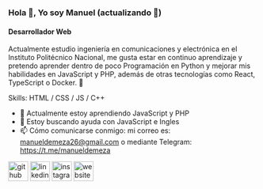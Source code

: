 ### Hola 👋, Yo soy Manuel (actualizando 🔨)
#### Desarrollador Web
Actualmente estudio ingeniería en comunicaciones y electrónica en el Instituto Politécnico Nacional, me gusta estar en continuo aprendizaje y pretendo aprender dentro de poco Programación en Python y mejorar mis habilidades en JavaScript y PHP, además de otras tecnologías como React, TypeScript o Docker. 🚀

Skills: HTML / CSS / JS / C++

- 🌱 Actualmente estoy aprendiendo JavaScript y PHP 
- 🤔 Estoy buscando ayuda con JavaScript e Ingles 
- 📫 Cómo comunicarse conmigo: mi correo es: manueldemeza26@gmail.com o mediante Telegram: https://t.me/manueldemeza 


[<img src='https://cdn.jsdelivr.net/npm/simple-icons@3.0.1/icons/github.svg' alt='github' height='40'>](https://github.com/manueldemeza)  [<img src='https://cdn.jsdelivr.net/npm/simple-icons@3.0.1/icons/linkedin.svg' alt='linkedin' height='40'>](https://www.linkedin.com/in/manueldemezadmz/)  [<img src='https://cdn.jsdelivr.net/npm/simple-icons@3.0.1/icons/instagram.svg' alt='instagram' height='40'>](https://www.instagram.com/demezamx/)  [<img src='https://cdn.jsdelivr.net/npm/simple-icons@3.0.1/icons/icloud.svg' alt='website' height='40'>](https://www.demeza.com.mx/)  

